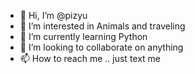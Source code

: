- 👋 Hi, I’m @pizyu
- 👀 I’m interested in Animals and traveling
- 🌱 I’m currently learning Python
- 💞️ I’m looking to collaborate on anything
- 📫 How to reach me .. just text me 

<!---
pizyu/pizyu is a ✨ special ✨ repository because its `README.md` (this file) appears on your GitHub profile.
You can click the Preview link to take a look at your changes.
--->
